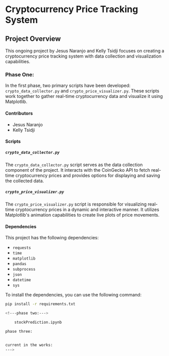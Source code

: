 # Cryptocurrency Price Tracking System

## Project Overview

This ongoing project by Jesus Naranjo and Kelly Tsidji focuses on creating a cryptocurrency price tracking system with data collection and visualization capabilities.

### Phase One:

In the first phase, two primary scripts have been developed: `crypto_data_collector.py` and `crypto_price_visualizer.py`. These scripts work together to gather real-time cryptocurrency data and visualize it using Matplotlib.

#### Contributors

- Jesus Naranjo
- Kelly Tsidji

#### Scripts

##### `crypto_data_collector.py`

The `crypto_data_collector.py` script serves as the data collection component of the project. It interacts with the CoinGecko API to fetch real-time cryptocurrency prices and provides options for displaying and saving the collected data.

##### `crypto_price_visualizer.py`

The `crypto_price_visualizer.py` script is responsible for visualizing real-time cryptocurrency prices in a dynamic and interactive manner. It utilizes Matplotlib's animation capabilities to create live plots of price movements.

#### Dependencies

This project has the following dependencies:

- `requests`
- `time`
- `matplotlib`
- `pandas`
- `subprocess`
- `json`
- `datetime`
- `sys`

To install the dependencies, you can use the following command:
```bash
pip install -r requirements.txt

<!---phase two:--->

    stockPrediction.ipynb

phase three:


current in the works:
--->

